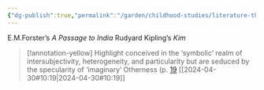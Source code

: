 ```yaml
---
{"dg-publish":true,"permalink":"/garden/childhood-studies/literature-that-attempts-to-find-syncretic-solutions/","created":"2024-04-30T13:36:53.000+08:00","updated":"2024-07-31T16:20:52.000+08:00"}
---
```


E.M.Forster’s *A Passage to India* 
Rudyard Kipling’s *Kim*

> [!annotation-yellow] Highlight
>conceived in the ‘symbolic’ realm of intersubjectivity, heterogeneity, and particularity but are seduced by the specularity of ‘imaginary’ Otherness (p. [19](zotero://open-pdf/library/items/AP4X9TIW?page=2&annotation=FLT45WFD) [[2024-04-30#10:19\|2024-04-30#10:19]]

